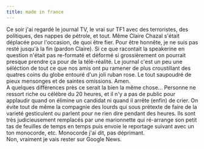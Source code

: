 ```yaml
---
title: made in france
---
```


Ce soir j'ai regardé le journal TV, le vrai sur TF1 avec des terroristes, des
politiques, des nappes de pétrole, et tout. Même Claire Chazal s'était
déplacée pour l'occasion, de quoi être fier. Pour être honnête, je ne suis pas
resté jusqu'à la fin (pardon Claire). Si ce que racontait la speakerine en
question n'était pas re-formaté et déformé si grossièrement on pourrait
presque prendre ça pour de la télé-réalité. Le journal c'est un peu une
séléction de tout ce que nos amis ont pu ramener de plus croustillant des
quatres coins du globe entouré d'un joli ruban rose. Le tout saupoudré de
pieux mensonges et de saintes omissions. Amen.  
A quelques différences près ce serait la bien la même chose... Personne ne
ressort riche ou célébre du 20 heures, et il n'y a pas de public pour
applaudir quand on élimine un candidat ni quand il arrête (enfin) de crier. On
évite tout de même la compagnie des lourds qui sous prétexte de faire de la
varieté gesticulent ou parlent pour ne rien dire pendant des heures. Ils sont
très judicieusement remplacés par une marionnette qui ré-arrange son petit tas
de feuilles de temps en temps puis envoie le reportage suivant avec un ton
monocorde, etc. Monocorde j'ai dit, pas déprimant.  
Non, vraiment je vais rester sur Google News.

